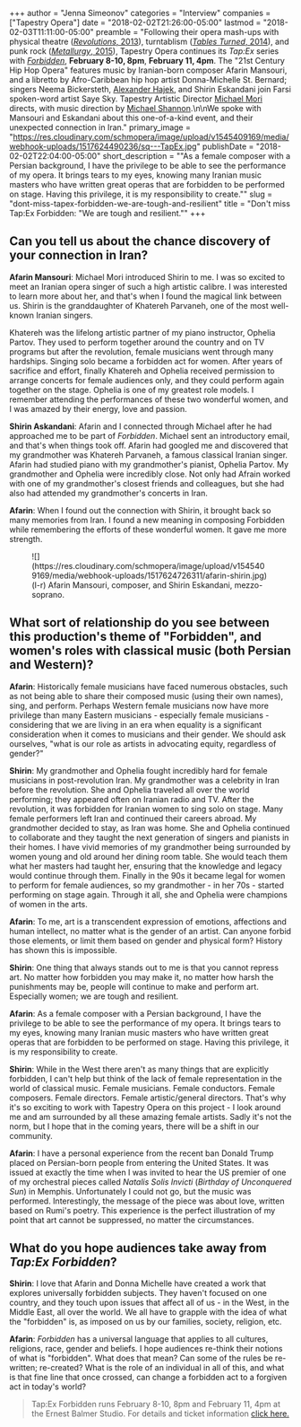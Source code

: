 +++
author = "Jenna Simeonov"
categories = "Interview"
companies = ["Tapestry Opera"]
date = "2018-02-02T21:26:00-05:00"
lastmod = "2018-02-03T11:11:00-05:00"
preamble = "Following their opera mash-ups with physical theatre ([*Revolutions*, 2013](/in-review-tapex-revolutions/)), turntablism ([*Tables Turned*, 2014](/in-review-tapex-tables-turned-or-go-see-this-show/)), and punk rock ([*Metallurgy*, 2015](/he-saidshe-said-tapex-metallurgy/)), Tapestry Opera continues its *Tap:Ex* series with [*Forbidden*](https://tapestryopera.com/tapex-forbidden/), **February 8-10, 8pm**, **February 11, 4pm**. The \"21st Century Hip Hop Opera\" features music by Iranian-born composer Afarin Mansouri, and a libretto by Afro-Caribbean hip hop artist Donna-Michelle St. Bernard; singers Neema Bickersteth, [Alexander Hajek](/spotlight-on-alexander-hajek/), and Shirin Eskandani join Farsi spoken-word artist Saye Sky. Tapestry Artistic Director [Michael Mori](/scene/people/michael-mori/) directs, with music direction by [Michael Shannon](/michael-shannon-the-opera-pianist/).\n\nWe spoke with Mansouri and Eskandani about this one-of-a-kind event, and their unexpected connection in Iran."
primary_image = "https://res.cloudinary.com/schmopera/image/upload/v1545409169/media/webhook-uploads/1517624490236/sq---TapEx.jpg"
publishDate = "2018-02-02T22:04:00-05:00"
short_description = "&quot;As a female composer with a Persian background, I have the privilege to be able to see the performance of my opera. It brings tears to my eyes, knowing many Iranian music masters who have written great operas that are forbidden to be performed on stage. Having this privilege, it is my responsibility to create.&quot;"
slug = "dont-miss-tapex-forbidden-we-are-tough-and-resilient"
title = "Don&#039;t miss Tap:Ex Forbidden: &quot;We are tough and resilient.&quot;"
+++

## Can you tell us about the chance discovery of your connection in Iran?

**Afarin Mansouri**: Michael Mori introduced Shirin to me. I was so excited to meet an Iranian opera singer of such a high artistic calibre. I was interested to learn more about her, and that's when I found the magical link between us. Shirin is the granddaughter of Khatereh Parvaneh, one of the most well-known Iranian singers. 

Khatereh was the lifelong artistic partner of my piano instructor, Ophelia Partov. They used to perform together around the country and on TV programs but after the revolution, female musicians went through many hardships. Singing solo became a forbidden act for women. After years of sacrifice and effort, finally Khatereh and Ophelia received permission to arrange concerts for female audiences only, and they could perform again together on the stage. Ophelia is one of my greatest role models. I remember attending the performances of these two wonderful women, and I was amazed by their energy, love and passion. 

**Shirin Askandani**: Afarin and I connected through Michael after he had approached me to be part of *Forbidden*.  Michael sent an introductory email, and that's when things took off.  Afarin had googled me and discovered that my grandmother was Khatereh Parvaneh, a famous classical Iranian singer.  Afarin had studied piano with my grandmother's pianist, Ophelia Partov.  My grandmother and Ophelia were incredibly close.  Not only had Afrain worked with one of my grandmother's closest friends and colleagues, but she had also had attended my grandmother's concerts in Iran.

**Afarin**: When I found out the connection with Shirin, it brought back so many memories from Iran.  I found a new meaning in composing Forbidden while remembering the efforts of these wonderful women. It gave me more strength.

<figure data-type="image">
![](https://res.cloudinary.com/schmopera/image/upload/v1545409169/media/webhook-uploads/1517624726311/afarin-shirin.jpg)
<figcaption>(l-r) Afarin Mansouri, composer, and Shirin Eskandani, mezzo-soprano.</figcaption>
</figure>
 
## What sort of relationship do you see between this production's theme of "Forbidden", and women's roles with classical music (both Persian and Western)?

**Afarin**: Historically female musicians have faced numerous obstacles, such as not being able to share their composed music (using their own names), sing, and perform.  Perhaps Western female musicians now have more privilege than many Eastern musicians - especially female musicians - considering that we are living in an era when equality is a significant consideration when it comes to musicians and their gender. We should ask ourselves, "what is our role as artists in advocating equity, regardless of gender?"

**Shirin**: My grandmother and Ophelia fought incredibly hard for female musicians in post-revolution Iran. My grandmother was a celebrity in Iran before the revolution. She and Ophelia traveled all over the world performing; they appeared often on Iranian radio and TV.  After the revolution, it was forbidden for Iranian women to sing solo on stage. Many female performers left Iran and continued their careers abroad.  My grandmother decided to stay, as Iran was home. She and Ophelia continued to collaborate and they taught the next generation of singers and pianists in their homes.  I have vivid memories of my grandmother being surrounded by women young and old around her dining room table.  She would teach them what her masters had taught her, ensuring that the knowledge and legacy would continue through them. Finally in the 90s it became legal for women to perform for female audiences, so my grandmother - in her 70s - started performing on stage again. Through it all, she and Ophelia were champions of women in the arts.

**Afarin**: To me, art is a transcendent expression of emotions, affections and human intellect, no matter what is the gender of an artist. Can anyone forbid those elements, or limit them based on gender and physical form?  History has shown this is impossible. 

**Shirin**: One thing that always stands out to me is that you cannot repress art. No matter how forbidden you may make it, no matter how harsh the punishments may be, people will continue to make and perform art.  Especially women; we are tough and resilient.

**Afarin**: As a female composer with a Persian background, I have the privilege to be able to see the performance of my opera. It brings tears to my eyes, knowing many Iranian music masters who have written great operas that are forbidden to be performed on stage. Having this privilege, it is my responsibility to create.

**Shirin**: While in the West there aren't as many things that are explicitly forbidden, I can't help but think of the lack of female representation in the world of classical music. Female musicians. Female conductors.  Female composers.  Female directors.  Female artistic/general directors.  That's why it's so exciting to work with Tapestry Opera on this project - I look around me and am surrounded by all these amazing female artists.  Sadly it's not the norm, but I hope that in the coming years, there will be a shift in our community.
 
**Afarin**: I have a personal experience from the recent ban Donald Trump placed on Persian-born people from entering the United States. It was issued at exactly the time when I was invited to hear the US premier of one of my orchestral pieces called *Natalis Solis Invicti* (*Birthday of Unconquered Sun*) in Memphis. Unfortunately I could not go, but the music was performed. Interestingly, the message of the piece was about love, written based on Rumi's poetry. This experience is the perfect illustration of my point that art cannot be suppressed, no matter the circumstances.
 
## What do you hope audiences take away from *Tap:Ex Forbidden*?

**Shirin**: I love that Afarin and Donna Michelle have created a work that explores universally forbidden subjects. They haven't focused on one country, and they touch upon issues that affect all of us - in the West, in the Middle East, all over the world. We all have to grapple with the idea of what the "forbidden" is, as imposed on us by our families, society, religion, etc.

**Afarin**: *Forbidden* has a universal language that applies to all cultures, religions, race, gender and beliefs. I hope audiences re-think their notions of what is "forbidden". What does that mean? Can some of the rules be re-written; re-created? What is the role of an individual in all of this, and what is that fine line that once crossed, can change a forbidden act to a forgiven act in today's world? 

>Tap:Ex Forbidden runs February 8-10, 8pm and February 11, 4pm at the Ernest Balmer Studio. For details and ticket information [click here.](https://tapestryopera.com/tapex-forbidden/)
